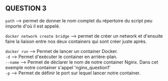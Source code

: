 ## QUESTION 3 ##

`path` --> permet de donner le nom complet du répertoire du script peu importe d'où il est appelé.  

`docker network create bridge` --> permet de créer un network et d'ensuite faire la liaison entre nos deux containers qui sont créer juste après.  

`docker run` --> Permet de lancer un container Docker.  
`-d` --> Permet d'exécuter le container en arrière-plan.  
`--name` --> Permet de déclarer le nom de notre container Nginx. Dans cet exemple notre container s'appel 'nginx_question1'  
`-p` --> Permet de définir le port sur lequel lancer notre container.